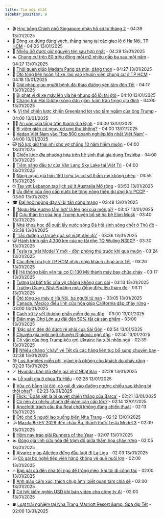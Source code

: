 ```yaml
---
title: Tim mới nhất
sidebar_position: 9
---
```


<!-- vnexpress-tin-moi-nhat:START -->
- 🎬 [Học bổng Chính phủ Singapore nhận hồ sơ từ tháng 2](https://vnexpress.net/hoc-bong-chinh-phu-singapore-nhan-ho-so-tu-thang-2-4838561.html) - 04:39 13/01/2025
- 🐎 [Dòng xe dừng đúng vạch, thẳng hàng tại các giao lộ ở Hà Nội, TP HCM](https://vnexpress.net/dong-xe-dung-dung-vach-thang-hang-tai-cac-giao-lo-o-ha-noi-tp-hcm-4837933.html) - 04:36 13/01/2025
- 🦍 [Nhiều Sở được giữ nguyên tên sau hợp nhất](https://vnexpress.net/nhieu-so-duoc-giu-nguyen-ten-sau-hop-nhat-4838474.html) - 04:29 13/01/2025
- 🏊 [Chung cư trên 80 triệu đồng mỗi m2 nhiều gấp ba sau một năm](https://vnexpress.net/chung-cu-tren-80-trieu-dong-moi-m2-nhieu-gap-ba-sau-mot-nam-4838501.html) - 04:27 13/01/2025
- 🎊 [Thói quen giúp Madam Pang da mịn, dáng thon](https://vnexpress.net/thoi-quen-giup-madam-pang-da-min-dang-thon-4837831.html) - 04:27 13/01/2025
- 🎃 [Ôtô tông liên hoàn 13 xe, lao vào khuôn viên chung cư ở TP HCM](https://vnexpress.net/oto-tong-lien-hoan-13-xe-lao-vao-khuon-vien-chung-cu-o-tp-hcm-4838590.html) - 04:18 13/01/2025
- 🧰 [Giải pháp giúp người bệnh đái tháo đường yên tâm đón Tết](https://vnexpress.net/giai-phap-giup-nguoi-benh-dai-thao-duong-yen-tam-don-tet-4838542.html) - 04:17 13/01/2025
- 🔭 [Bị phạt vì đi xe máy lên vỉa hè nhưng đổ lỗi tại ôtô](https://vnexpress.net/bi-phat-vi-di-xe-may-len-via-he-nhung-do-loi-tai-oto-4838514.html) - 04:10 13/01/2025
- 🫶 [Chàng trai Hải Dương sống đơn giản, luôn trân trọng gia đình](https://vnexpress.net/chang-trai-hai-duong-song-don-gian-luon-tran-trong-gia-dinh-4838292.html) - 04:00 13/01/2025
- 🪜 [Vị thế chiến lược khiến Greenland lọt vào tầm ngắm của ông Trump](https://vnexpress.net/vi-the-chien-luoc-khien-greenland-lot-vao-tam-ngam-cua-ong-trump-4837712.html) - 04:00 13/01/2025
- 👨‍🏫 [Án oan của tổng trấn thành Gia Định](https://vnexpress.net/an-oan-cua-tong-tran-thanh-gia-dinh-4838565.html) - 04:00 13/01/2025
- 🎊 [Bị viêm giáp có nguy cơ ung thư không?](https://vnexpress.net/bi-viem-giap-co-nguy-co-ung-thu-khong-4838564.html) - 04:00 13/01/2025
- 🎊 [Vedan Việt Nam vào &#39;Top 500 doanh nghiệp lớn nhất Việt Nam&#39;](https://vnexpress.net/vedan-viet-nam-vao-top-500-doanh-nghiep-lon-nhat-viet-nam-4838442.html) - 04:00 13/01/2025
- 😺 [Nỗ lực giữ thai nhi cho vợ chồng 10 năm hiếm muộn](https://vnexpress.net/no-luc-giu-thai-nhi-cho-vo-chong-10-nam-hiem-muon-4838186.html) - 04:00 13/01/2025
- 🐘 [Chiến lược địa phương hóa trên hệ sinh thái gia dụng Toshiba](https://vnexpress.net/chien-luoc-dia-phuong-hoa-tren-he-sinh-thai-gia-dung-toshiba-4837912.html) - 04:00 13/01/2025
- 🌁 [Tiềm năng đầu tư của Văn Lang Sky Lake tại Việt Trì](https://vnexpress.net/tiem-nang-dau-tu-cua-van-lang-sky-lake-tai-viet-tri-4837384.html) - 04:00 13/01/2025
- 🐲 [Nâng ngực giá hơn 150 triệu tại cơ sở thẩm mỹ không phép](https://vnexpress.net/nang-nguc-gia-hon-150-trieu-tai-co-so-tham-my-khong-phep-4838369.html) - 03:55 13/01/2025
- 🤓 [Tay vợt Lebanon tạo lịch sử ở Australia Mở rộng](https://vnexpress.net/tay-vot-lebanon-tao-lich-su-o-australia-mo-rong-4838535.html) - 03:53 13/01/2025
- 💪 [Ưu điểm của ống cấp nước bê tông nòng thép dự ứng lực PCCP](https://vnexpress.net/uu-diem-cua-ong-cap-nuoc-be-tong-nong-thep-du-ung-luc-pccp-4835107.html) - 03:50 13/01/2025
- 🎓 [Đại học ngừng dạy vì bị tấn công mạng](https://vnexpress.net/dai-hoc-ngung-day-vi-bi-tan-cong-mang-4838464.html) - 03:48 13/01/2025
- 🫣 [&#39;Ngưu Ma Vương tắm hơi&#39; là tên gọi của món gì?](https://vnexpress.net/nguu-ma-vuong-tam-hoi-la-ten-goi-cua-mon-gi-4837836.html) - 03:47 13/01/2025
- 🧑‍💻 [Cựu thân tín của ông Trump tuyên bố sẽ hạ bệ Elon Musk](https://vnexpress.net/cuu-than-tin-cua-ong-trump-tuyen-bo-se-ha-be-elon-musk-4838480.html) - 03:40 13/01/2025
- 🐲 [Nhà khoa học đề xuất lấy nước sông Đà hồi sinh sông chết ở Thủ đô](https://vnexpress.net/nha-khoa-hoc-de-xuat-lay-nuoc-song-da-hoi-sinh-song-chet-o-thu-do-4838546.html) - 03:38 13/01/2025
- 🌝 [&#39;Tắc đường vì tài xế quá sợ vượt đèn đỏ&#39;](https://vnexpress.net/tac-duong-vi-tai-xe-qua-so-vuot-den-do-4838489.html) - 03:36 13/01/2025
- 😺 [Hành trình gần 4.300 km của xe tải nhẹ TQ Wuling N300P](https://vnexpress.net/hanh-trinh-gan-4-300-km-cua-xe-tai-nhe-tq-wuling-n300p-4837861.html) - 03:30 13/01/2025
- 🐎 [Tesla ra mắt Model Y mới - đòn phòng thủ trước khi quá muộn](https://vnexpress.net/tesla-ra-mat-model-y-moi-don-phong-thu-truoc-khi-qua-muon-4838178.html) - 03:24 13/01/2025
- 🎡 [Các điểm du lịch TP HCM nhộn nhịp khách chụp ảnh Tết](https://vnexpress.net/cac-diem-du-lich-tp-hcm-nhon-nhip-khach-chup-anh-tet-4838357.html) - 03:20 13/01/2025
- 👨‍🏫 [Hệ thống biến vận tải cơ C-130 Mỹ thành máy bay chữa cháy](https://vnexpress.net/he-thong-bien-van-tai-co-c-130-my-thanh-may-bay-chua-chay-4838490.html) - 03:17 13/01/2025
- 🦆 [Tương lai bất trắc của vợ chồng không con cái](https://vnexpress.net/tuong-lai-bat-trac-cua-vo-chong-khong-con-cai-4838285.html) - 03:13 13/01/2025
- 🚦 [Trường Giang, Nhã Phương mặc đồng điệu lên thảm đỏ](https://vnexpress.net/truong-giang-nha-phuong-mac-dong-dieu-len-tham-do-4838486.html) - 03:11 13/01/2025
- 💫 [Ôtô tông xe máy ở Hà Nội, ba người tử nạn](https://vnexpress.net/oto-tong-xe-may-o-ha-noi-ba-nguoi-tu-nan-4838512.html) - 03:05 13/01/2025
- 🎉 [Canada, Mexico điều lính cứu hỏa giúp California dập cháy rừng](https://vnexpress.net/canada-mexico-dieu-linh-cuu-hoa-giup-california-dap-chay-rung-4838439.html) - 03:00 13/01/2025
- 🌋 [Cách xử lý vết thương phần mềm do va đập](https://vnexpress.net/cach-xu-ly-vet-thuong-phan-mem-do-va-dap-4838475.html) - 03:00 13/01/2025
- 🤖 [Điện máy Chợ Lớn ưu đãi đến 50% tất cả sản phẩm](https://vnexpress.net/dien-may-cho-lon-uu-dai-den-50-tat-ca-san-pham-4838462.html) - 03:00 13/01/2025
- 🦏 [&#39;Đặc sản&#39; đèn đỏ được rẽ phải của Sài Gòn](https://vnexpress.net/dac-san-den-do-duoc-re-phai-cua-sai-gon-4838496.html) - 02:54 13/01/2025
- 🦩 [Chuyên gia nghi ngờ chuyện Djokovic ngộ độc](https://vnexpress.net/chuyen-gia-nghi-ngo-chuyen-djokovic-ngo-doc-4838520.html) - 02:50 13/01/2025
- 👺 [Cố vấn của ông Trump kêu gọi Ukraine hạ tuổi nhập ngũ](https://vnexpress.net/co-van-cua-ong-trump-keu-goi-ukraine-ha-tuoi-nhap-ngu-4838445.html) - 02:39 13/01/2025
- 🧑‍🏫 [Nhiều chặng &#39;cháy&#39; vé Tết dù các hãng liên tục bổ sung chuyến bay](https://vnexpress.net/nhieu-chang-chay-ve-tet-du-cac-hang-lien-tuc-bo-sung-chuyen-bay-4838226.html) - 02:38 13/01/2025
- 😎 [Los Angeles miễn phí, giảm giá phòng cho khách do cháy rừng](https://vnexpress.net/los-angeles-mien-phi-giam-gia-phong-cho-khach-do-chay-rung-4838449.html) - 02:29 13/01/2025
- 🪄 [Hyundai bán ôtô điện giá rẻ ở Nhật Bản](https://vnexpress.net/hyundai-ban-oto-dien-gia-re-o-nhat-ban-4838177.html) - 02:29 13/01/2025
- 🏊 [Lễ xuất gia ở chùa Từ Hiếu](https://vnexpress.net/le-xuat-gia-o-chua-tu-hieu-4838362.html) - 02:28 13/01/2025
- 💃 [Vừa có bằng lái ôtô, cô gái đi vào đường ngược chiều sao không bị thổi phạt?](https://vnexpress.net/vua-co-bang-lai-oto-co-gai-di-vao-duong-nguoc-chieu-sao-khong-bi-thoi-phat-4838499.html) - 02:23 13/01/2025
- 🦆 [Flick: &#39;Đoàn kết là bí quyết chiến thắng của Barca&#39;](https://vnexpress.net/flick-doan-ket-la-bi-quyet-chien-thang-cua-barca-4838427.html) - 02:21 13/01/2025
- 🎊 [Có nên ăn nhiều chanh để giảm cân cấp tốc?](https://vnexpress.net/co-nen-an-nhieu-chanh-de-giam-can-cap-toc-4838454.html) - 02:14 13/01/2025
- 👺 [Ancelotti trách cầu thủ Real chơi không đúng chiến thuật](https://vnexpress.net/ancelotti-trach-cau-thu-real-choi-khong-dung-chien-thuat-4838419.html) - 02:13 13/01/2025
- 🎡 [Ôtô chở 5 người lao xuống biển Nha Trang](https://vnexpress.net/oto-cho-5-nguoi-lao-xuong-bien-nha-trang-4838488.html) - 02:12 13/01/2025
- 👍 [Mazda 6e EV 2026 đến châu Âu, thách thức Tesla Model 3](https://vnexpress.net/mazda-6e-ev-2026-den-chau-au-thach-thuc-tesla-model-3-4838183.html) - 02:09 13/01/2025
- 🐎 [Hôm nay trao giải Runners of the Year](https://vnexpress.net/hom-nay-trao-giai-runners-of-the-year-4838437.html) - 02:07 13/01/2025
- 🏊 [Đóng giả lính cứu hỏa để trộm đồ giữa thảm họa cháy rừng](https://vnexpress.net/dong-gia-linh-cuu-hoa-de-trom-do-giua-tham-hoa-chay-rung-4838428.html) - 02:05 13/01/2025
- 🦩 [Alvarez giúp Atletico đứng đầu lượt đi La Liga](https://vnexpress.net/alvarez-giup-atletico-dung-dau-luot-di-la-liga-4838438.html) - 02:03 13/01/2025
- 👍 [Cô gái bỏ nghề tiếp viên hàng không về quê nuôi lợn](https://vnexpress.net/co-gai-bo-nghe-tiep-vien-hang-khong-ve-que-nuoi-lon-4838436.html) - 02:00 13/01/2025
- 🔥 [Bạn gái cũ đến nhà tôi ngủ để trông mèo, khi tôi đi công tác](https://vnexpress.net/ban-gai-cu-den-nha-toi-ngu-de-trong-meo-khi-toi-di-cong-tac-4838458.html) - 02:00 13/01/2025
- 💄 [Anh giàu cảm xúc, thích chụp ảnh, biết quan tâm chia sẻ](https://vnexpress.net/anh-giau-cam-xuc-thich-chup-anh-biet-quan-tam-chia-se-4838293.html) - 02:00 13/01/2025
- 🤡 [Cơ hội kiếm nghìn USD khi bán video cho công ty AI](https://vnexpress.net/co-hoi-kiem-nghin-usd-khi-ban-video-cho-cong-ty-ai-4838265.html) - 02:00 13/01/2025
- ⛽️ [Loạt trải nghiệm tại Nha Trang Marriott Resort &amp;amp; Spa dịp Tết](https://vnexpress.net/loat-trai-nghiem-tai-nha-trang-marriott-resort-spa-dip-tet-4838479.html) - 02:00 13/01/2025<!-- vnexpress-tin-moi-nhat:END -->
